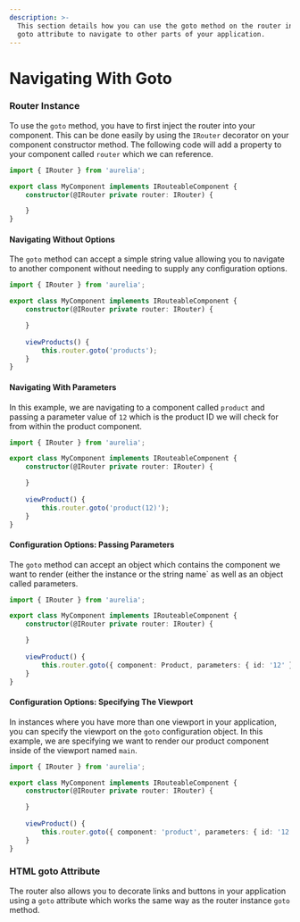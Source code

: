 ```yaml
---
description: >-
  This section details how you can use the goto method on the router instance or
  goto attribute to navigate to other parts of your application.
---
```


# Navigating With Goto

### Router Instance

To use the `goto` method, you have to first inject the router into your component. This can be done easily by using the `IRouter` decorator on your component constructor method. The following code will add a property to your component called `router` which we can reference.

```typescript
import { IRouter } from 'aurelia';

export class MyComponent implements IRouteableComponent {
    constructor(@IRouter private router: IRouter) {

    }
}
```

#### Navigating Without Options

The `goto` method can accept a simple string value allowing you to navigate to another component without needing to supply any configuration options.

```typescript
import { IRouter } from 'aurelia';

export class MyComponent implements IRouteableComponent {
    constructor(@IRouter private router: IRouter) {

    }
    
    viewProducts() {
        this.router.goto('products');
    }
}
```

#### Navigating With Parameters

In this example, we are navigating to a component called `product` and passing a parameter value of `12` which is the product ID we will check for from within the product component.

```typescript
import { IRouter } from 'aurelia';

export class MyComponent implements IRouteableComponent {
    constructor(@IRouter private router: IRouter) {

    }
    
    viewProduct() {
        this.router.goto('product(12)');
    }
}
```

#### Configuration Options: Passing Parameters

The `goto` method can accept an object which contains the component we want to render \(either the instance or the string name\` as well as an object called parameters.

```typescript
import { IRouter } from 'aurelia';

export class MyComponent implements IRouteableComponent {
    constructor(@IRouter private router: IRouter) {

    }
    
    viewProduct() {
        this.router.goto({ component: Product, parameters: { id: '12' } });
    }
}
```

#### Configuration Options: Specifying The Viewport

In instances where you have more than one viewport in your application, you can specify the viewport on the `goto` configuration object. In this example, we are specifying we want to render our product component inside of the viewport named `main`.

```typescript
import { IRouter } from 'aurelia';

export class MyComponent implements IRouteableComponent {
    constructor(@IRouter private router: IRouter) {

    }
    
    viewProduct() {
        this.router.goto({ component: 'product', parameters: { id: '12' }, viewport: 'main' });
    }
}
```

### HTML goto Attribute

The router also allows you to decorate links and buttons in your application using a `goto` attribute which works the same way as the router instance `goto` method.

